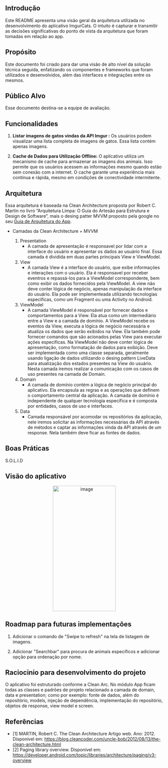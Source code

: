 ## Introdução
Este README apresenta uma visão geral da arquitetura utilizada no desenvolvimento do aplicativo ImgurCats.
O intuito é capturar e transmitir as decisões significativas do ponto de vista da arquitetura que foram tomadas em relação ao app.

## Propósito
Este documento foi criado para dar uma visão de alto nível da solução técnica seguida, enfatizando os componentes e frameworks que foram utilizados e desenvolvidos, além das interfaces e integrações entre os mesmos.

## Público Alvo
Esse documento destina-se a equipe de avaliação.

## Funcionalidades
1. **Listar imagens de gatos vindas da API Imgur :** Os usuários podem visualizar uma lista completa de imagens de gatos. Essa lista contém apenas imagens.

2. **Cache de Dados para Utilização Offline:** O aplicativo utiliza um mecanismo de cache para armazenar as imagens dos animais. Isso permite que os usuários acessem as informações mesmo quando estão sem conexão com a internet. O cache garante uma experiência mais contínua e rápida, mesmo em condições de conectividade intermitente.

## Arquitetura
Essa arquitetura é baseada na Clean Architecture proposta por Robert C. Martin no livro “Arquitetura Limpa: O Guia do Artesão para Estrutura e Design de Software”, mais o desing patter MVVM proposto pela google no seu [Guia de Arquitetura do App](https://developer.android.com/jetpack/guide?hl=pt-br).

- Camadas da Clean Architecture + MVVM

   1. Presentation
      - A camada de apresentação é responsavel por lidar com a interface do usuário e apresentar os dados ao usuário final. Essa camada é dividida em duas partes principais View e ViewModel.
   2. View
      - A camada View é a interface do usuário, que exibe informações e interações com o usuário. Ela é responsavel por receber eventros e repassá-los para a ViewModel correspondente, bem como exibir os dados fornecidos pela ViewModel. A view não deve conter lógica de negócio, apenas manipulação da interface do usuário. Ela pode ser implementeada utilizando tecnologias especificas, como um Fragment ou uma Activity no Android.
   3. ViewModel
      - A camada ViewModel é responsável por fornecer dados e comportamentos para a View. Ela atua como um intermediário entre a View e a camada de domínio. A ViewModel recebe os eventos da View, executa a lógica de negócio necessária e atualiza os dados que serão exibidos na View. Ela também pode fornecer comandos que são acionados pelas View para executar ações especificas. Na ViewModel não deve conter lógica de apresentação, como formatação de dados para exibição. Deve ser implementada como uma classe separada, geralmente usando ligação de dados utilizando o desing pattern LiveData para atualização dos estados presentes na View do usuário. Nesta camada iremos realizar a comunicação com os casos de uso presentes na camada de Domain.
   4. Domain
      - A camada de domínio contém a lógica de negócio principal do aplicativo. Ela encapsula as regras e as operações que definem o comportamento central da aplicação. A camada de domínio é independente de qualquer tecnologia específica e é composta por entidades, casos de uso e interfaces.    
   5. Data
      - Camada responsável por acomodar os repositórios da aplicação, nele iremos solicitar as informações necessárias da API através de métodos e captar as informações vinda da API através de um response. Nela também deve ficar as fontes de dados.

## Boas Práticas
S.O.L.I.D

## Visão do aplicativo

<p align="center">
<img width="200" height="400" alt="image" src="https://github.com/user-attachments/assets/b1388513-b7db-4c0d-a8f2-58d669f1cf4d">
</p>


## Roadmap para futuras implementações

1. Adicionar o comando de "Swipe to refresh" na tela de listagem de imagens.

2. Adicionar "Searchbar" para procura de animais especificos e adicionar opção para ordenação por nome.

## Raciocinio para desenvolvimento do projeto

O aplicativo foi estruturado conforme a Clean Arc. No módulo App ficam todas as classes e padrões de projeto relacionado a camada de domain, data e presentation; como por exemplo: fonte de dados, além do repositório, models, injeção de dependência, implementação do repositório, objetos de response, view model e screen.

## Referências

- [1] MARTIN, Robert C. The Clean Architecture Artigo web. Ano: 2012. Disponível em: https://blog.cleancoder.com/uncle-bob/2012/08/13/the-clean-architecture.html
- [2] Paging library overview. Disponível em: https://developer.android.com/topic/libraries/architecture/paging/v3-overview
